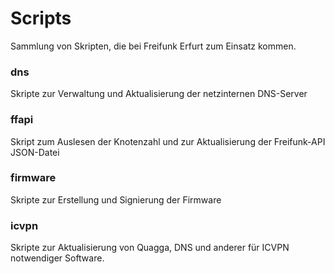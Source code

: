 # Scripts

Sammlung von Skripten, die bei Freifunk Erfurt zum Einsatz kommen.

### dns
Skripte zur Verwaltung und Aktualisierung der netzinternen DNS-Server

### ffapi
Skript zum Auslesen der Knotenzahl und zur Aktualisierung der Freifunk-API JSON-Datei

### firmware
Skripte zur Erstellung und Signierung der Firmware

### icvpn
Skripte zur Aktualisierung von Quagga, DNS und anderer für ICVPN notwendiger Software.
